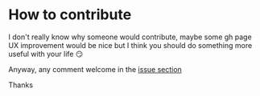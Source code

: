 # How to contribute

I don't really know why someone would contribute, maybe some gh page UX improvement would be nice but I think you should do something more useful with your life 😏

Anyway, any comment welcome in the [issue section](https://github.com/garlicness/songs-to-myself/issues)

Thanks
